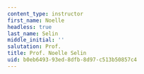```yaml
---
content_type: instructor
first_name: Noelle
headless: true
last_name: Selin
middle_initial: ''
salutation: Prof.
title: Prof. Noelle Selin
uid: b0eb6493-93ed-8dfb-8d97-c513b50857c4
---
```

